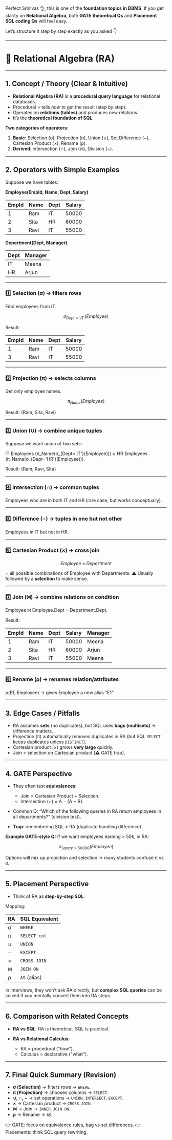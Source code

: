 Perfect Srinivas 👌, this is one of the **foundation topics in DBMS**.
If you get clarity on **Relational Algebra**, both **GATE theoretical Qs** and **Placement SQL coding Qs** will feel easy.

Let’s structure it step by step exactly as you asked 👇

---

# 🔹 Relational Algebra (RA)

---

## 1. **Concept / Theory (Clear & Intuitive)**

* **Relational Algebra (RA)** is a **procedural query language** for relational databases.
* Procedural = tells *how* to get the result (step by step).
* Operates on **relations (tables)** and produces new relations.
* It’s the **theoretical foundation of SQL**.

**Two categories of operators**:

1. **Basic**: Selection (σ), Projection (π), Union (∪), Set Difference (−), Cartesian Product (×), Rename (ρ).
2. **Derived**: Intersection (∩), Join (⨝), Division (÷).

---

## 2. **Operators with Simple Examples**

Suppose we have tables:

**Employee(EmpId, Name, Dept, Salary)**

| EmpId | Name | Dept | Salary |
| ----- | ---- | ---- | ------ |
| 1     | Ram  | IT   | 50000  |
| 2     | Sita | HR   | 60000  |
| 3     | Ravi | IT   | 55000  |

**Department(Dept, Manager)**

| Dept | Manager |
| ---- | ------- |
| IT   | Meena   |
| HR   | Arjun   |

---

### 1️⃣ **Selection (σ)** → filters rows

Find employees from IT.

$$
σ_{Dept='IT'}(Employee)
$$

Result:

| EmpId | Name | Dept | Salary |
| ----- | ---- | ---- | ------ |
| 1     | Ram  | IT   | 50000  |
| 3     | Ravi | IT   | 55000  |

---

### 2️⃣ **Projection (π)** → selects columns

Get only employee names.

$$
π_{Name}(Employee)
$$

Result: {Ram, Sita, Ravi}

---

### 3️⃣ **Union (∪)** → combine unique tuples

Suppose we want union of two sets:

IT Employees (π\_Name(σ\_{Dept='IT'}(Employee)))
∪ HR Employees (π\_Name(σ\_{Dept='HR'}(Employee))).

Result: {Ram, Ravi, Sita}

---

### 4️⃣ **Intersection (∩)** → common tuples

Employees who are in both IT and HR (rare case, but works conceptually).

---

### 5️⃣ **Difference (−)** → tuples in one but not other

Employees in IT but not in HR.

---

### 6️⃣ **Cartesian Product (×)** → cross join

$$
Employee × Department
$$

\= all possible combinations of Employee with Departments.
⚠️ Usually followed by a **selection** to make sense.

---

### 7️⃣ **Join (⨝)** → combine relations on condition

Employee ⨝ Employee.Dept = Department.Dept.

Result:

| EmpId | Name | Dept | Salary | Manager |
| ----- | ---- | ---- | ------ | ------- |
| 1     | Ram  | IT   | 50000  | Meena   |
| 2     | Sita | HR   | 60000  | Arjun   |
| 3     | Ravi | IT   | 55000  | Meena   |

---

### 8️⃣ **Rename (ρ)** → renames relation/attributes

ρ(E1, Employee) → gives Employee a new alias “E1”.

---

## 3. **Edge Cases / Pitfalls**

* RA assumes **sets** (no duplicates), but SQL uses **bags (multisets)** → difference matters.
* Projection (π) automatically removes duplicates in RA (but SQL `SELECT` keeps duplicates unless `DISTINCT`).
* Cartesian product (×) grows **very large** quickly.
* Join = selection on Cartesian product (⚠️ GATE trap).

---

## 4. **GATE Perspective**

* They often test **equivalences**:

  * Join = Cartesian Product + Selection.
  * Intersection (∩) = A − (A − B).
* Common Q: “Which of the following queries in RA return employees in all departments?” (division test).
* **Trap**: remembering SQL ≠ RA (duplicate handling difference).

**Example GATE-style Q:**
If we want employees earning > 50k, in RA:

$$
σ_{Salary>50000}(Employee)
$$

Options will mix up projection and selection → many students confuse π vs σ.

---

## 5. **Placement Perspective**

* Think of RA as **step-by-step SQL**.

Mapping:

| RA | SQL Equivalent |
| -- | -------------- |
| σ  | `WHERE`        |
| π  | `SELECT col`   |
| ∪  | `UNION`        |
| −  | `EXCEPT`       |
| ×  | `CROSS JOIN`   |
| ⨝  | `JOIN ON`      |
| ρ  | `AS` (alias)   |

In interviews, they won’t ask RA directly, but **complex SQL queries** can be solved if you mentally convert them into RA steps.

---

## 6. **Comparison with Related Concepts**

* **RA vs SQL**: RA is theoretical, SQL is practical.
* **RA vs Relational Calculus**:

  * RA = procedural ("how").
  * Calculus = declarative ("what").

---

## 7. **Final Quick Summary (Revision)**

* **σ (Selection)** → filters rows → `WHERE`.
* **π (Projection)** → chooses columns → `SELECT`.
* **∪, ∩, −** → set operations → `UNION`, `INTERSECT`, `EXCEPT`.
* **×** → Cartesian product → `CROSS JOIN`.
* **⨝** → Join → `INNER JOIN ON`.
* **ρ** → Rename → `AS`.

👉 GATE: focus on equivalence rules, bag vs set differences.
👉 Placements: think SQL query rewriting.


